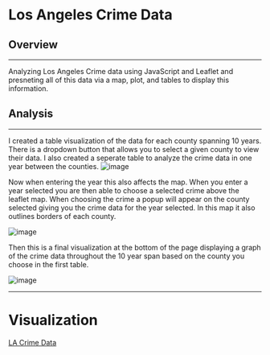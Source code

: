 # Los Angeles Crime Data

## Overview
---
Analyzing Los Angeles Crime data using JavaScript and Leaflet and presneting all of this data via a map, plot, and tables to display this information. 

## Analysis
---
I created a table visualization of the data for each county spanning 10 years. There is a dropdown button that allows you to select a given county to view their data. I also created a seperate table to analyze the crime data in one year between the counties. 
![image](https://github.com/evanbruno617/crime-data-LA/blob/main/Resources/table.png)

Now when entering the year this also affects the map. When you enter a year selected you are then able to choose a selected crime above the leaflet map. When choosing the crime a popup will appear on the county selected giving you the crime data for the year selected. In this map it also outlines borders of each county. 

![image](https://github.com/evanbruno617/crime-data-LA/blob/main/Resources/map.png)

Then this is a final visualization at the bottom of the page displaying a graph of the crime data throughout the 10 year span based on the county you choose in the first table. 

![image](https://github.com/evanbruno617/crime-data-LA/blob/main/Resources/plot.png)

---

# Visualization

[LA Crime Data](https://evanbruno617.github.io/crime-data-LA/)

